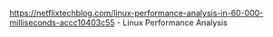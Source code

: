 
https://netflixtechblog.com/linux-performance-analysis-in-60-000-milliseconds-accc10403c55 -  Linux Performance Analysis